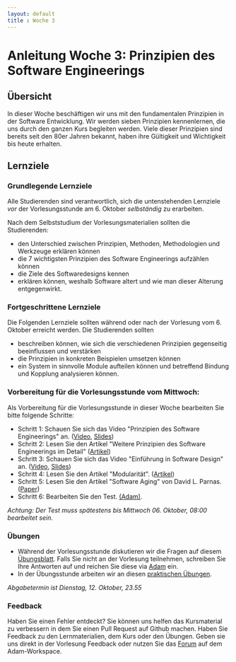 ```yaml
---
layout: default
title : Woche 3
---
```


# Anleitung Woche 3: Prinzipien des Software Engineerings

## Übersicht

In dieser Woche beschäftigen wir uns mit den fundamentalen Prinzipien in der Software Entwicklung. Wir werden sieben Prinzipien kennenlernen,
die uns durch den ganzen Kurs begleiten werden. Viele dieser Prinzipien sind bereits seit den 80er Jahren bekannt, haben ihre Gültigkeit und Wichtigkeit bis heute erhalten.

## Lernziele


### Grundlegende Lernziele

Alle Studierenden sind verantwortlich, sich die untenstehenden Lernziele *vor* der Vorlesungsstunde am 6. Oktober *selbständig* zu erarbeiten.

 Nach dem Selbststudium der Vorlesungsmaterialien sollten die Studierenden:
 - den Unterschied zwischen Prinzipien, Methoden, Methodologien und Werkzeuge erklären können
 - die 7 wichtigsten Prinzipien des Software Engineerings aufzählen können
 - die Ziele des Softwaredesigns kennen
 - erklären können, weshalb Software altert und wie man dieser Alterung entgegenwirkt.


### Fortgeschrittene Lernziele

Die Folgenden Lernziele sollten während oder nach der Vorlesung vom 6. Oktober erreicht werden. Die Studierenden sollten

- beschreiben können, wie sich die verschiedenen Prinzipien gegenseitig beeinflussen und verstärken
- die Prinzipien in konkreten Beispielen umsetzen können
- ein System in sinnvolle Module aufteilen können und  betreffend Bindung und Kopplung analysieren können.



### Vorbereitung für die Vorlesungsstunde vom Mittwoch:

Als Vorbereitung für die Vorlesungsstunde in dieser Woche bearbeiten Sie bitte folgende Schritte:

* Schritt 1: Schauen Sie sich das Video "Prinzipien des Software Engineerings" an.  ([Video](https://tube.switch.ch/videos/9b67c31a), [Slides](./slides/software-engineering-principles.html))
* Schritt 2: Lesen Sie den Artikel "Weitere Prinzipien des Software Engineerings im Detail" ([Artikel](./articles/software-engineering-principles.html))
* Schritt 3: Schauen Sie sich das Video "Einführung in Software Design" an. ([Video](https://tube.switch.ch/videos/f184e7aa), [Slides](./slides/design-objectives.html))
* Schritt 4: Lesen Sie den Artikel "Modularität". ([Artikel](./articles/modularity.html))
* Schritt 5: Lesen Sie den Artikel "Software Aging" von David L. Parnas. ([Paper](http://www.inf.ed.ac.uk/teaching/courses/seoc/2004_2005/resources/bullet11.pdf))
* Schritt 6: Bearbeiten Sie den Test. [(Adam)](https://adam.unibas.ch/goto_adam_tst_1253969.html).

*Achtung: Der Test muss spätestens bis Mittwoch 06. Oktober, 08:00 bearbeitet sein.*


### Übungen

* Während der Vorlesungsstunde diskutieren wir die Fragen auf diesem [Übungsblatt](exercises/theory-exercises).  Falls Sie nicht an der Vorlesung teilnehmen, schreiben Sie Ihre Antworten auf und reichen Sie diese via [Adam](https://adam.unibas.ch/goto_adam_exc_1019320.html) ein.
* In der Übungsstunde arbeiten wir an diesen [praktischen Übungen](exercises/practical-exercises).

*Abgabetermin ist Dienstag, 12. Oktober, 23.55*

### Feedback

Haben Sie einen Fehler entdeckt? Sie können uns helfen das Kursmaterial zu verbessern in dem Sie einen Pull Request auf Github machen.
Haben Sie Feedback zu den Lernmaterialien, dem Kurs oder den Übungen. Geben sie uns direkt in der Vorlesung Feedback oder nutzen Sie das [Forum](https://adam.unibas.ch/goto_adam_frm_1250178.html) auf dem Adam-Workspace.
